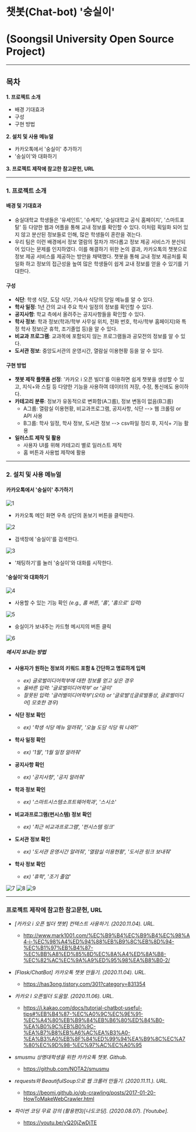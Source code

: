 # 챗봇(Chat-bot) '숭실이'
# (Soongsil University Open Source Project)

-----------------------------------------------------------------------------------------------------

## 목차

**1. 프로젝트 소개**
- 배경 기대효과
- 구성
- 구현 방법

**2. 설치 및 사용 메뉴얼**
- 카카오톡에서 '숭실이' 추가하기
- '숭실이'와 대화하기

**3. 프로젝트 제작에 참고한 참고문헌, URL**

-----------------------------------------------------------------------------------------------------

### 1. 프로젝트 소개
#### 배경 및 기대효과
- 숭실대학교 학생들은 '유세인트', '슈케치', '숭실대학교 공식 홈페이지', '스마트포탈' 등 다양한 웹과 어플을 통해 교내 정보를 확인할 수 있다. 이처럼 획일화 되어 있지 않고 분산된 정보들로 인해, 많은 학생들이 혼란을 겪는다.
- 우리 팀은 이런 배경에서 정보 열람의 절차가 까다롭고 정보 제공 서비스가 분산되어 있다는 문제를 인지하였다. 이를 해결하기 위한 논의 결과, 카카오톡의 챗봇으로 정보 제공 서비스를 제공하는 방안을 채택했다. 챗봇을 통해 교내 정보 제공처를 획일화 하고 정보의 접근성을 높여 많은 학생들이 쉽게 교내 정보를 얻을 수 있기를 기대한다.

#### 구성
- **식단**: 학생 식당, 도담 식당, 기숙사 식당의 당일 메뉴를 알 수 있다.
- **학사 일정**: 1년 간의 교내 주요 학사 일정의 정보를 확인할 수 있다.
- **공지사항**: 학교 측에서 올려주는 공지사항들을 확인할 수 있다.
- **학사 정보**: 학과 정보(학과/학부 사무실 위치, 전화 번호, 학사/학부 홈페이지)와 특정 학사 정보(군 휴학, 조기졸업 등)을 알 수 있다.
- **비교과 프로그램**: 교과목에 포함되지 않는 프로그램들과 공모전의 정보를 알 수 있다.
- **도서관 정보**: 중앙도서관의 운영시간, 열람실 이용현황 등을 알 수 있다.

#### 구현 방법
- **챗봇 제작 플랫폼 선정**: '카카오 i 오픈 빌더'를 이용하면 쉽게 챗봇을 생성할 수 있고, 지식+와 스킬 등 다양한 기능을 사용하여 데이터의 저장, 수정, 통신에도 용이하다.
- **카테고리 분류**: 정보가 유동적으로 변화함(A그룹), 정보 변동이 없음(B그룹)
    - A그룹: 열람실 이용현황, 비교과프로그램, 공지사항, 식단 --> 웹 크롤링 or API 사용
    - B그룹: 학사 일정, 학사 정보, 도서관 정보 --> csv파일 정리 후, 지식+ 기능 활용
- **일러스트 제작 및 활용**
    - 사용자 UI를 위해 카테고리 별로 일러스트 제작
    - 홈 버튼과 사용법 제작에 활용

---------------------------------------------------------------------------------------------------------

### 2. 설치 및 사용 메뉴얼
#### 카카오톡에서 '숭실이' 추가하기

![1](https://user-images.githubusercontent.com/61671097/101237869-75838700-371f-11eb-8f46-624338202850.PNG)

- 카카오톡 메인 화면 우측 상단의 돋보기 버튼을 클릭한다.

![2](https://user-images.githubusercontent.com/61671097/101237871-761c1d80-371f-11eb-9585-0b6a8aedd1b8.PNG)

- 검색창에 '숭실이'를 검색한다.

![3](https://user-images.githubusercontent.com/61671097/101237872-76b4b400-371f-11eb-9d49-c7f386ff004c.PNG)

- '채팅하기'를 눌러 '숭실이'와 대화를 시작한다.



#### '숭실이'와 대화하기

![4](https://user-images.githubusercontent.com/61671097/101238159-acf33300-3721-11eb-8911-e3bcbbda44dd.png)

- 사용할 수 있는 기능 확인 *(e.g., 홈 버튼, '홈', '홈으로' 입력)*
    
![5](https://user-images.githubusercontent.com/61671097/101238161-ae246000-3721-11eb-9799-04baf5d54c4f.png)

- 숭실이가 보내주는 카드형 메시지의 버튼 클릭

![6](https://user-images.githubusercontent.com/61671097/101238162-ae246000-3721-11eb-9cc5-b0e46fcbc704.png)



##### 메시지 보내는 방법
- **사용자가 원하는 정보의 키워드 포함 & 간단하고 명료하게 입력**
    - *ex) 글로벌미디어학부에 대한 정보를 얻고 싶은 경우*
    - *올바른 입력: '글로벌미디어학부' or '글미'*
    - *잘못된 입력: '글러벌미디어학부'(오타) or '글로벌'([글로벌통상, 글로벌미디어] 모호한 경우)*

- **식단 정보 확인**
    - *ex) '학생 식당 메뉴 알려줘', '오늘 도담 식당 뭐 나와?'*

- **학사 일정 확인**
    - *ex) '1월', '1월 일정 알려줘'*
    
- **공지사항 확인**
    - *ex) '공지사항', '공지 알려줘'*
    
- **학과 정보 확인**
    - *ex) '스마트시스템소프트웨어학과', '스시소'*
    
- **비교과프로그램(펀시스템) 정보 확인**
    - *ex) '최근 비교과프로그램', '펀시스템 링크'*
    
- **도서관 정보 확인**
    - *ex) '도서관 운영시간 알려줘', '열람실 이용현황', '도서관 링크 보내줘'*
    
- **학사 정보 확인**
    - *ex) '휴학', '조기 졸업'*

![7](https://user-images.githubusercontent.com/61671097/101238163-aebcf680-3721-11eb-9a63-0101033309f9.png)
![8](https://user-images.githubusercontent.com/61671097/101238164-aebcf680-3721-11eb-83ff-8b10c8706360.png)
![9](https://user-images.githubusercontent.com/61671097/101238165-af558d00-3721-11eb-8265-02e277cf2458.png)

-----------------------------------------------------------------------------------------------------

### 프로젝트 제작에 참고한 참고문헌, URL

- *[카카오 i 오픈 빌더 챗봇] 컨텍스트 사용하기. (2020.11.04). URL.*
    - <http://www.mark1001.com/%EC%B9%B4%EC%B9%B4%EC%98%A4-i-%EC%98%A4%ED%94%88%EB%B9%8C%EB%8D%94-%EC%B1%97%EB%B4%87-%EC%BB%A8%ED%85%8D%EC%8A%A4%ED%8A%B8-%EC%82%AC%EC%9A%A9%ED%95%98%EA%B8%B0-2/>

- *[Flask/ChatBot] 카카오톡 챗봇 만들기. (2020.11.04). URL.*
    - <https://has3ong.tistory.com/301?category=831354>

- *카카오 I 오픈빌더 도움말. (2020.11.06). URL.*
    - <https://i.kakao.com/docs/tutorial-chatbot-useful-tips#%EB%B4%87-%EC%A0%9C%EC%9E%91-%EC%A4%80%EB%B9%84%EB%B6%80%ED%84%B0-%EA%B0%9C%EB%B0%9C-%EA%B7%B8%EB%A6%AC%EA%B3%A0-%EA%B3%A0%EB%8F%84%ED%99%94%EA%B9%8C%EC%A7%80%EC%9D%98-%EC%97%AC%EC%A0%95>

- *smusmu 상명대학생을 위한 카카오톡 챗봇. Github.*
    - <https://github.com/NOTA2/smusmu>

- *requests와 BeautifulSoup으로 웹 크롤러 만들기. (2020.11.11.). URL.*
    - <https://beomi.github.io/gb-crawling/posts/2017-01-20-HowToMakeWebCrawler.html>

- *파이썬 코딩 무료 강의 (활용편3)[나도코딩]. (2020.08.07). [Youtube].*
    - <https://youtu.be/yQ20jZwDjTE>
